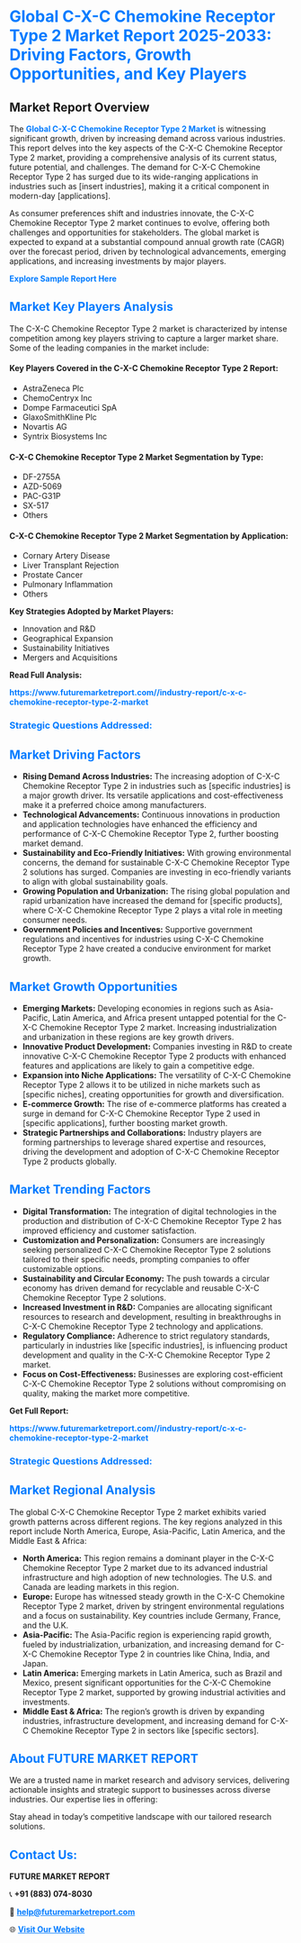 <h1 style="color: #007BFF;">Global C-X-C Chemokine Receptor Type 2 Market Report 2025-2033: Driving Factors, Growth Opportunities, and Key Players</h1>

<section id="overview">
<h2>Market Report Overview</h2>
<p>The <a href="https://www.futuremarketreport.com//industry-report/c-x-c-chemokine-receptor-type-2-market" style="color: #007BFF; text-decoration: none;"><strong>Global C-X-C Chemokine Receptor Type 2 Market</strong></a> is witnessing significant growth, driven by increasing demand across various industries. This report delves into the key aspects of the C-X-C Chemokine Receptor Type 2 market, providing a comprehensive analysis of its current status, future potential, and challenges. The demand for C-X-C Chemokine Receptor Type 2 has surged due to its wide-ranging applications in industries such as [insert industries], making it a critical component in modern-day [applications].</p>
<p>As consumer preferences shift and industries innovate, the C-X-C Chemokine Receptor Type 2 market continues to evolve, offering both challenges and opportunities for stakeholders. The global market is expected to expand at a substantial compound annual growth rate (CAGR) over the forecast period, driven by technological advancements, emerging applications, and increasing investments by major players.</p>
</section>

<section id="overview">
<p><a href="https://www.futuremarketreport.com//request-sample/reportId=52677" style="color: #007BFF; text-decoration: none;"><strong>Explore Sample Report Here</strong></a></p>
</section>

<section id="key-players">
<h2 style="color: #007BFF;">Market Key Players Analysis</h2>
<p>The C-X-C Chemokine Receptor Type 2 market is characterized by intense competition among key players striving to capture a larger market share. Some of the leading companies in the market include:</p>
<h4>Key Players Covered in the C-X-C Chemokine Receptor Type 2 Report:</h4>
<ul><li>AstraZeneca Plc</li><li>ChemoCentryx Inc</li><li>Dompe Farmaceutici SpA</li><li>GlaxoSmithKline Plc</li><li>Novartis AG</li><li>Syntrix Biosystems Inc</li></ul>
<h4>C-X-C Chemokine Receptor Type 2 Market Segmentation by Type:</h4>
<ul><li>DF-2755A</li><li>AZD-5069</li><li>PAC-G31P</li><li>SX-517</li><li>Others</li></ul>

<h4>C-X-C Chemokine Receptor Type 2 Market Segmentation by Application:</h4>
<ul><li>Cornary Artery Disease</li><li>Liver Transplant Rejection</li><li>Prostate Cancer</li><li>Pulmonary Inflammation</li><li>Others</li></ul>
<p><strong>Key Strategies Adopted by Market Players:</strong></p>
<ul>
<li>Innovation and R&D</li>
<li>Geographical Expansion</li>
<li>Sustainability Initiatives</li>
<li>Mergers and Acquisitions</li>
</ul>
</section>

<section>
<p><strong>Read Full Analysis: </strong></p><a href="https://www.futuremarketreport.com//industry-report/c-x-c-chemokine-receptor-type-2-market" style="color: #007BFF; text-decoration: none;"><strong>https://www.futuremarketreport.com//industry-report/c-x-c-chemokine-receptor-type-2-market</strong></a>
<h3 style="color: #007BFF;">Strategic Questions Addressed:</h3>
</section>

<section id="driving-factors">
<h2 style="color: #007BFF;">Market Driving Factors</h2>
<ul>
<li><strong>Rising Demand Across Industries:</strong> The increasing adoption of C-X-C Chemokine Receptor Type 2 in industries such as [specific industries] is a major growth driver. Its versatile applications and cost-effectiveness make it a preferred choice among manufacturers.</li>
<li><strong>Technological Advancements:</strong> Continuous innovations in production and application technologies have enhanced the efficiency and performance of C-X-C Chemokine Receptor Type 2, further boosting market demand.</li>
<li><strong>Sustainability and Eco-Friendly Initiatives:</strong> With growing environmental concerns, the demand for sustainable C-X-C Chemokine Receptor Type 2 solutions has surged. Companies are investing in eco-friendly variants to align with global sustainability goals.</li>
<li><strong>Growing Population and Urbanization:</strong> The rising global population and rapid urbanization have increased the demand for [specific products], where C-X-C Chemokine Receptor Type 2 plays a vital role in meeting consumer needs.</li>
<li><strong>Government Policies and Incentives:</strong> Supportive government regulations and incentives for industries using C-X-C Chemokine Receptor Type 2 have created a conducive environment for market growth.</li>
</ul>
</section>

<section id="growth-opportunities">
<h2 style="color: #007BFF;">Market Growth Opportunities</h2>
<ul>
<li><strong>Emerging Markets:</strong> Developing economies in regions such as Asia-Pacific, Latin America, and Africa present untapped potential for the C-X-C Chemokine Receptor Type 2 market. Increasing industrialization and urbanization in these regions are key growth drivers.</li>
<li><strong>Innovative Product Development:</strong> Companies investing in R&D to create innovative C-X-C Chemokine Receptor Type 2 products with enhanced features and applications are likely to gain a competitive edge.</li>
<li><strong>Expansion into Niche Applications:</strong> The versatility of C-X-C Chemokine Receptor Type 2 allows it to be utilized in niche markets such as [specific niches], creating opportunities for growth and diversification.</li>
<li><strong>E-commerce Growth:</strong> The rise of e-commerce platforms has created a surge in demand for C-X-C Chemokine Receptor Type 2 used in [specific applications], further boosting market growth.</li>
<li><strong>Strategic Partnerships and Collaborations:</strong> Industry players are forming partnerships to leverage shared expertise and resources, driving the development and adoption of C-X-C Chemokine Receptor Type 2 products globally.</li>
</ul>
</section>

<section id="trending-factors">
<h2 style="color: #007BFF;">Market Trending Factors</h2>
<ul>
<li><strong>Digital Transformation:</strong> The integration of digital technologies in the production and distribution of C-X-C Chemokine Receptor Type 2 has improved efficiency and customer satisfaction.</li>
<li><strong>Customization and Personalization:</strong> Consumers are increasingly seeking personalized C-X-C Chemokine Receptor Type 2 solutions tailored to their specific needs, prompting companies to offer customizable options.</li>
<li><strong>Sustainability and Circular Economy:</strong> The push towards a circular economy has driven demand for recyclable and reusable C-X-C Chemokine Receptor Type 2 solutions.</li>
<li><strong>Increased Investment in R&D:</strong> Companies are allocating significant resources to research and development, resulting in breakthroughs in C-X-C Chemokine Receptor Type 2 technology and applications.</li>
<li><strong>Regulatory Compliance:</strong> Adherence to strict regulatory standards, particularly in industries like [specific industries], is influencing product development and quality in the C-X-C Chemokine Receptor Type 2 market.</li>
<li><strong>Focus on Cost-Effectiveness:</strong> Businesses are exploring cost-efficient C-X-C Chemokine Receptor Type 2 solutions without compromising on quality, making the market more competitive.</li>
</ul>
</section>

<section>
<p><strong>Get Full Report: </strong></p><a href="https://www.futuremarketreport.com//industry-report/c-x-c-chemokine-receptor-type-2-market" style="color: #007BFF; text-decoration: none;"><strong>https://www.futuremarketreport.com//industry-report/c-x-c-chemokine-receptor-type-2-market</strong></a>
<h3 style="color: #007BFF;">Strategic Questions Addressed:</h3>
</section>


<section id="regional-analysis">
<h2 style="color: #007BFF;">Market Regional Analysis</h2>
<p>The global C-X-C Chemokine Receptor Type 2 market exhibits varied growth patterns across different regions. The key regions analyzed in this report include North America, Europe, Asia-Pacific, Latin America, and the Middle East & Africa:</p>
<ul>
<li><strong>North America:</strong> This region remains a dominant player in the C-X-C Chemokine Receptor Type 2 market due to its advanced industrial infrastructure and high adoption of new technologies. The U.S. and Canada are leading markets in this region.</li>
<li><strong>Europe:</strong> Europe has witnessed steady growth in the C-X-C Chemokine Receptor Type 2 market, driven by stringent environmental regulations and a focus on sustainability. Key countries include Germany, France, and the U.K.</li>
<li><strong>Asia-Pacific:</strong> The Asia-Pacific region is experiencing rapid growth, fueled by industrialization, urbanization, and increasing demand for C-X-C Chemokine Receptor Type 2 in countries like China, India, and Japan.</li>
<li><strong>Latin America:</strong> Emerging markets in Latin America, such as Brazil and Mexico, present significant opportunities for the C-X-C Chemokine Receptor Type 2 market, supported by growing industrial activities and investments.</li>
<li><strong>Middle East & Africa:</strong> The region’s growth is driven by expanding industries, infrastructure development, and increasing demand for C-X-C Chemokine Receptor Type 2 in sectors like [specific sectors].</li>
</ul>
</section>

<footer>
<h2 style="color: #007BFF;">About FUTURE MARKET REPORT</h2>
<p>We are a trusted name in market research and advisory services, delivering actionable insights and strategic support to businesses across diverse industries. Our expertise lies in offering:</p>

<p>Stay ahead in today’s competitive landscape with our tailored research solutions.</p>

<h2 style="color: #007BFF;">Contact Us:</h2>
<p><strong>FUTURE MARKET REPORT</strong></p>
<p>📞 <strong>+91 (883) 074-8030</strong></p>
<p>📧 <strong><a href="mailto:help@futuremarketreport.com" style="color: #007BFF;">help@futuremarketreport.com</a></strong></p>
<p>🌐 <strong><a href="https://www.futuremarketreport.com/" style="color: #007BFF;">Visit Our Website</a></strong></p>
</footer>